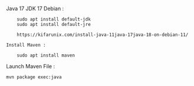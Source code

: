  Java 17
    JDK 17
        Debian : 

        sudo apt install default-jdk 
        sudo apt install default-jre

        https://kifarunix.com/install-java-11java-17java-18-on-debian-11/

    Install Maven : 

        sudo apt install maven

    



Launch Maven File : 

    mvn package exec:java

    
   